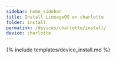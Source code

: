 ```yaml
---
sidebar: home_sidebar
title: Install LineageOS on charlotte
folder: install
permalink: /devices/charlotte/install/
device: charlotte
---
```

{% include templates/device_install.md %}
